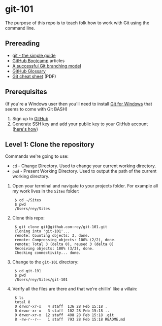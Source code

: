 # git-101

The purpose of this repo is to teach folk how to work with Git using the command line.

## Prereading

* [git - the simple guide](http://rogerdudler.github.io/git-guide)
* [GitHub Bootcamp](https://help.github.com/categories/54/articles) articles
* [A successful Git branching model](http://nvie.com/posts/a-successful-git-branching-model)
* [GitHub Glossary](https://help.github.com/articles/github-glossary)
* [Git cheat sheet](http://rogerdudler.github.io/git-guide/files/git_cheat_sheet.pdf) (PDF)

## Prerequisites

(If you're a Windows user then you'll need to install [Git for Windows](http://msysgit.github.io) that seems to come with Git BASH)

1. Sign up to [GitHub](https://github.com)
2. Generate SSH key and add your public key to your GitHub account ([here's how](https://help.github.com/articles/generating-ssh-keys))

## Level 1: Clone the repository

Commands we're going to use:

* `cd` - Change Directory. Used to change your current working directory.
* `pwd` - Present Working Directory. Used to output the path of the current working directory.

1. Open your terminal and navigate to your projects folder. For example all my work lives in the `Sites` folder:

        $ cd ~/Sites
        $ pwd
        /Users/rey/Sites

2. Clone this repo:

        $ git clone git@github.com:rey/git-101.git
        Cloning into 'git-101'...
        remote: Counting objects: 3, done.
        remote: Compressing objects: 100% (2/2), done.
        remote: Total 3 (delta 0), reused 3 (delta 0)
        Receiving objects: 100% (3/3), done.
        Checking connectivity... done.

3. Change to the `git-101` directory:

        $ cd git-101
        $ pwd
        /Users/rey/Sites/git-101

4. Verify all the files are there and that we're chillin' like a villain:

        $ ls
        total 8
        0 drwxr-xr-x   4 staff  136 28 Feb 15:18 .
        0 drwxr-xr-x   3 staff  102 28 Feb 15:18 ..
        0 drwxr-xr-x  12 staff  408 28 Feb 15:18 .git
        8 -rw-r--r--   1 staff  793 28 Feb 15:18 README.md
